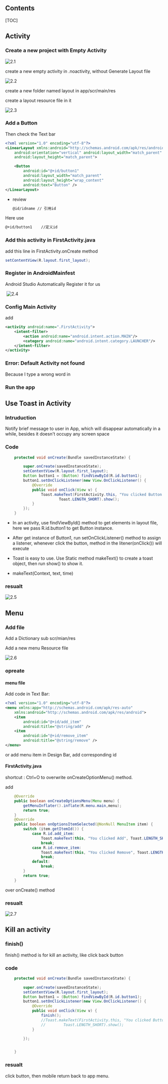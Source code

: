 ## Contents

[TOC]



## Activity

### Create a new project with Empty Activity

![2.1](2.1.jpg)

create a new empty activity in .noactivity, without Generate Layout file

![2.2](2.2.jpg)

create a new folder named layout in app/scr/main/res

create a layout resource file in it

![2.3](2.3.jpg)

### Add a Button

Then check the Text bar

``` xml
<?xml version="1.0" encoding="utf-8"?>
<LinearLayout xmlns:android="http://schemas.android.com/apk/res/android"
    android:orientation="vertical" android:layout_width="match_parent"
    android:layout_height="match_parent">

    <Button
        android:id="@+id/button1"
        android:layout_width="match_parent"
        android:layout_height="wrap_content"
        android:text="Button" />
</LinearLayout>
```

* review

  ``` xml
  @id/idname // 引用id
  ```

Here use 

``` xml
@+id/button1	//定义id
```

### Add this activity in FirstActivity.java

add this line in FirstActivity.onCreate method

``` java
setContentView(R.layout.first_layout);
```

### Register in AndroidMainfest

Android Studio Automatically Register it for us



​	 ![2.4](2.4.jpg)

### Config Main Activity

add 

``` xml
<activity android:name=".FirstActivity">
    <intent-filter>
        <action android:name="android.intent.action.MAIN"/>
        <category android:name="android.intent.category.LAUNCHER"/>
    </intent-filter>
</activity>
```

### Error: Default Activity not found

Because I type a wrong word in <inter-filter>

### Run the app

## Use Toast in Activity

### Intruduction

Notify brief message to user in App, which will disappear automatically in a while, besides it doesn't occupy any screen space

### Code

``` java
    protected void onCreate(Bundle savedInstanceState) {

        super.onCreate(savedInstanceState);
        setContentView(R.layout.first_layout);
        Button button1 = (Button) findViewById(R.id.button1);
        button1.setOnClickListener(new View.OnClickListener() {
            @Override
            public void onClick(View v) {
                Toast.makeText(FirstActivity.this, "You clicked Button 1",
                        Toast.LENGTH_SHORT).show();
            }
        });
    }
```

* In an activity, use findViewById() method to get elements in layout file, here we pass R.id.button1 to get Button instance.
* After get instance of Button1, run setOnClickListener() method to assign a listener, whenever click the button, method in the litener(onClick()) will execute
* Toast is easy to use. Use Static method makeText() to create a toast object, then run show() to show it.

* makeText(Context, text, time)

### resualt

![2.5](2.5.jpg)

## Menu

### Add file

Add a Dictionary sub scr/mian/res

Add a new menu Resource file

![2.6](2.6.jpg)

### opreate

#### menu file

Add code in Text Bar:

``` xml
<?xml version="1.0" encoding="utf-8"?>
<menu xmlns:app="http://schemas.android.com/apk/res-auto"
    xmlns:android="http://schemas.android.com/apk/res/android">
    <item
        android:id="@+id/add_item"
        android:title="@string/add" />
    <item
        android:id="@+id/remove_item"
        android:title="@string/remove" />
</menu>
```

or add menu item in Design Bar, add corresponding id

#### FirstActivity.java

shortcut : Ctrl+O to overwrite onCreateOptionMenu() method.

add 

``` java
    @Override
    public boolean onCreateOptionsMenu(Menu menu) {
        getMenuInflater().inflate(R.menu.main,menu);
        return true;
    }
    @Override
    public boolean onOptionsItemSelected(@NonNull MenuItem item) {
        switch (item.getItemId()) {
            case R.id.add_item:
                Toast.makeText(this, "You clicked Add", Toast.LENGTH_SHORT).show();
                break;
            case R.id.remove_item:
                Toast.makeText(this, "You clicked Remove", Toast.LENGTH_SHORT).show();
                break;
            default:
                break;
        }
        return true;
    }

```

over onCreate() method

### resualt

![2.7](2.7.jpg)

## Kill an activity

### finish()

finish() method is for kill an activity, like click back button

### code

```java
    protected void onCreate(Bundle savedInstanceState) {

        super.onCreate(savedInstanceState);
        setContentView(R.layout.first_layout);
        Button button1 = (Button) findViewById(R.id.button1);
        button1.setOnClickListener(new View.OnClickListener() {
            @Override
            public void onClick(View v) {
                finish();
                //Toast.makeText(FirstActivity.this, "You clicked Button 1",
                //        Toast.LENGTH_SHORT).show();
            }

        });


    }
```

### resualt

click button, then mobile return back to app menu.